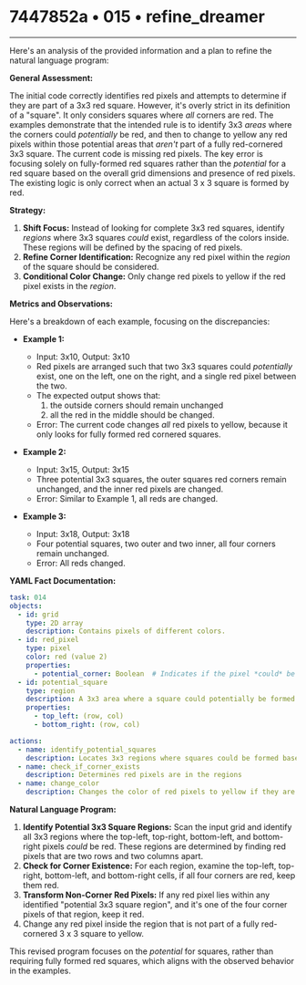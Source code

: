 # 7447852a • 015 • refine_dreamer

---
Here's an analysis of the provided information and a plan to refine the natural language program:

**General Assessment:**

The initial code correctly identifies red pixels and attempts to determine if they are part of a 3x3 red square. However, it's overly strict in its definition of a "square". It only considers squares where *all* corners are red. The examples demonstrate that the intended rule is to identify 3x3 *areas* where the corners could *potentially* be red, and then to change to yellow any red pixels within those potential areas that *aren't* part of a fully red-cornered 3x3 square. The current code is missing red pixels. The key error is focusing solely on fully-formed red squares rather than the *potential* for a red square based on the overall grid dimensions and presence of red pixels. The existing logic is only correct when an actual 3 x 3 square is formed by red.

**Strategy:**

1.  **Shift Focus:** Instead of looking for complete 3x3 red squares, identify *regions* where 3x3 squares *could* exist, regardless of the colors inside. These regions will be defined by the spacing of red pixels.
2.  **Refine Corner Identification:** Recognize any red pixel within the *region* of the square should be considered.
3.  **Conditional Color Change:** Only change red pixels to yellow if the red pixel exists in the *region*.

**Metrics and Observations:**

Here's a breakdown of each example, focusing on the discrepancies:

*   **Example 1:**
    *   Input: 3x10, Output: 3x10
    *   Red pixels are arranged such that two 3x3 squares could *potentially* exist, one on the left, one on the right, and a single red pixel between the two.
    *   The expected output shows that:
        1.  the outside corners should remain unchanged
        2.  all the red in the middle should be changed.
    *   Error: The current code changes *all* red pixels to yellow, because it only looks for fully formed red cornered squares.

*   **Example 2:**
    *   Input: 3x15, Output: 3x15
    *    Three potential 3x3 squares, the outer squares red corners remain unchanged, and the inner red pixels are changed.
    *   Error: Similar to Example 1, all reds are changed.

*   **Example 3:**
    *   Input: 3x18, Output: 3x18
    *   Four potential squares, two outer and two inner, all four corners remain unchanged.
    *   Error: All reds changed.

**YAML Fact Documentation:**

```yaml
task: 014
objects:
  - id: grid
    type: 2D array
    description: Contains pixels of different colors.
  - id: red_pixel
    type: pixel
    color: red (value 2)
    properties:
      - potential_corner: Boolean  # Indicates if the pixel *could* be part of a 3x3 square's corner.
  - id: potential_square
    type: region
    description: A 3x3 area where a square could potentially be formed based on red pixel spacing.
    properties:
      - top_left: (row, col)
      - bottom_right: (row, col)

actions:
  - name: identify_potential_squares
    description: Locates 3x3 regions where squares could be formed based on the distance between red pixels.
  - name: check_if_corner_exists
    description: Determines red pixels are in the regions
  - name: change_color
    description: Changes the color of red pixels to yellow if they are not corners.

```

**Natural Language Program:**

1.  **Identify Potential 3x3 Square Regions:** Scan the input grid and identify all 3x3 regions where the top-left, top-right, bottom-left, and bottom-right pixels *could* be red. These regions are determined by finding red pixels that are two rows and two columns apart.
2.  **Check for Corner Existence:** For each region, examine the top-left, top-right, bottom-left, and bottom-right cells, if all four corners are red, keep them red.
3.  **Transform Non-Corner Red Pixels:** If any red pixel lies within any identified "potential 3x3 square region", and it's one of the four corner pixels of that region, keep it red.
4. Change any red pixel inside the region that is not part of a fully red-cornered 3 x 3 square to yellow.

This revised program focuses on the *potential* for squares, rather than requiring fully formed red squares, which aligns with the observed behavior in the examples.

